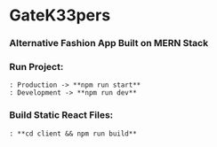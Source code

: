# GateK33pers

### Alternative Fashion App Built on MERN Stack

### Run Project:
    : Production -> **npm run start**
    : Development -> **npm run dev**

### Build Static React Files:
    : **cd client && npm run build**
